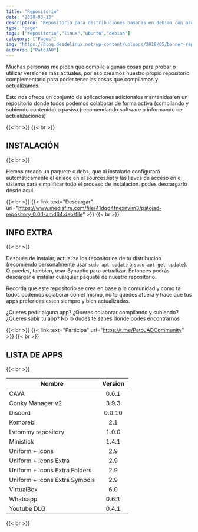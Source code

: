```yaml
---
title: "Repositorio"
date: "2020-03-13"
description: "Repositorio para distribuciones basadas en debian con archivos compilados por PatoJAD y su comunidad complementado las distribuciones"
type: "page"
tags: ["repositorio","linux","ubuntu","debian"]
category: ["Pages"]
img: "https://blog.desdelinux.net/wp-content/uploads/2018/05/banner-repositorios_desdelinux-830x500.png"
authors: ["PatoJAD"]
---
```


Muchas personas me piden que compile algunas cosas para probar o utilizar versiones mas actuales, por eso creamos nuestro propio repositorio complementario para poder tener las cosas que compilamos y actualizamos.

Esto nos ofrece un conjunto de aplicaciones adicionales mantenidas en un repositorio donde todos podemos colaborar de forma activa (compilando y subiendo contenido) o pasiva (recomendando software o informando de actualizaciones)

{{< br >}}
{{< br >}}

## INSTALACIÓN

{{< br >}}

Hemos creado un paquete «.deb», que al instalarlo configurará automáticamente el enlace en el sources.list y las llaves de acceso en el sistema para simplificar todo el proceso de instalacion. podes descargarlo desde aqui.

{{< br >}}
{{< link text="Descargar" url="https://www.mediafire.com/file/41dqd4fnexnvim3/patojad-repository_0.0.1-amd64.deb/file" >}}
{{< br >}}

## INFO EXTRA

{{< br >}}

Después de instalar, actualiza los repositorios de tu distribucion (recomiendo personalmente usar `sudo apt update` o `sudo apt-get update`). O puedes, tambien, usar Synaptic para actualizar. Entonces podrás descargar e instalar cualquier paquete de nuestro repositorio.

Recorda que este repositorio se crea en base a la comunidad y como tal todos podemos colaborar con el mismo, no te quedes afuera y hace que tus apps preferidas esten siempre y bien actualizadas.

¿Queres pedir alguna app? ¿Queres colaborar compilando y subiendo? ¿Queres subir tu app? No lo dudes te sabes donde podes encontrarnos

{{< br >}}
{{< link text="Participa" url="https://t.me/PatoJADCommunity" >}}
{{< br >}}

## LISTA DE APPS

{{< br >}}

| Nombre                                | Version              |
|---------------------------------------|:--------------------:|
| CAVA                                  | 0.6.1                |
| Conky Manager v2 &nbsp; &nbsp; &nbsp; | &nbsp; 3.9.3 &nbsp;  |
| Discord                               | &nbsp; 0.0.10 &nbsp; |
| Komorebi                              | 2.1                  |
| Lvtommy repository                    | 1.0.0                |
| Ministick                             | 1.4.1                |
| Uniform + Icons                       | 2.9                  |
| Uniform + Icons Extra                 | 2.9                  |
| Uniform + Icons Extra Folders         | 2.9                  |
| Uniform + Icons Extra Symbols         | 2.9                  |
| VirtualBox                            | 6.0                  |
| Whatsapp                              | 0.6.1                |
| Youtube DLG                           | 0.4.1                |

{{< br >}}
